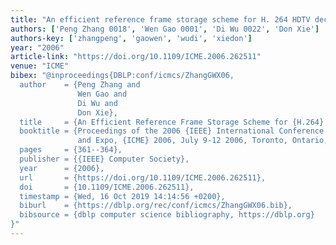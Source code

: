 ```yaml
---
title: "An efficient reference frame storage scheme for H. 264 HDTV decoder"
authors: ['Peng Zhang 0018', 'Wen Gao 0001', 'Di Wu 0022', 'Don Xie']
authors-key: ['zhangpeng', 'gaowen', 'wudi', 'xiedon']
year: "2006"
article-link: "https://doi.org/10.1109/ICME.2006.262511"
venue: "ICME"
bibex: "@inproceedings{DBLP:conf/icmcs/ZhangGWX06,
  author    = {Peng Zhang and
               Wen Gao and
               Di Wu and
               Don Xie},
  title     = {An Efficient Reference Frame Storage Scheme for {H.264} {HDTV} Decoder},
  booktitle = {Proceedings of the 2006 {IEEE} International Conference on Multimedia
               and Expo, {ICME} 2006, July 9-12 2006, Toronto, Ontario, Canada},
  pages     = {361--364},
  publisher = {{IEEE} Computer Society},
  year      = {2006},
  url       = {https://doi.org/10.1109/ICME.2006.262511},
  doi       = {10.1109/ICME.2006.262511},
  timestamp = {Wed, 16 Oct 2019 14:14:56 +0200},
  biburl    = {https://dblp.org/rec/conf/icmcs/ZhangGWX06.bib},
  bibsource = {dblp computer science bibliography, https://dblp.org}
}"
---
```

